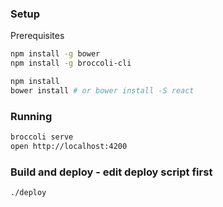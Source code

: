 ### Setup

Prerequisites

```sh
npm install -g bower
npm install -g broccoli-cli
```

```sh
npm install
bower install # or bower install -S react
```

### Running

```sh
broccoli serve
open http://localhost:4200
```

### Build and deploy - edit deploy script first


```sh
./deploy
```
